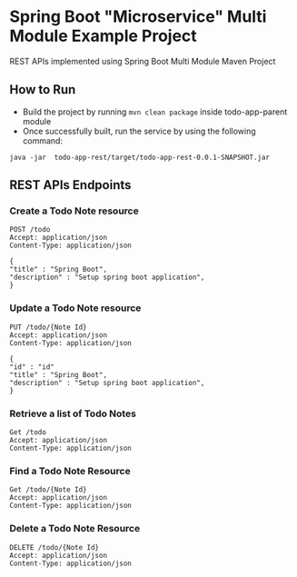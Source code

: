 # Spring Boot "Microservice" Multi Module Example Project
REST APIs implemented using Spring Boot Multi Module Maven Project

## How to Run

* Build the project by running `mvn clean package` inside todo-app-parent module
* Once successfully built, run the service by using the following command:
```
java -jar  todo-app-rest/target/todo-app-rest-0.0.1-SNAPSHOT.jar
```

## REST APIs Endpoints
### Create a Todo Note resource
```
POST /todo
Accept: application/json
Content-Type: application/json

{
"title" : "Spring Boot",
"description" : "Setup spring boot application",
}

```

### Update a Todo Note resource
```
PUT /todo/{Note Id}
Accept: application/json
Content-Type: application/json

{
"id" : "id"
"title" : "Spring Boot",
"description" : "Setup spring boot application",
}

```

### Retrieve a list of Todo Notes
```
Get /todo
Accept: application/json
Content-Type: application/json

```

### Find a Todo Note Resource
```
Get /todo/{Note Id}
Accept: application/json
Content-Type: application/json
```

### Delete a Todo Note Resource
```
DELETE /todo/{Note Id}
Accept: application/json
Content-Type: application/json
```






